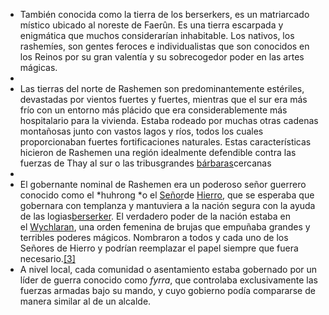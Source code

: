 - También conocida como la tierra de los berserkers, es un matriarcado místico ubicado al noreste de Faerûn. Es una tierra escarpada y enigmática que muchos considerarían inhabitable. Los nativos, los rashemíes, son gentes feroces e individualistas que son conocidos en los Reinos por su gran valentía y su sobrecogedor poder en las artes mágicas.
-
- Las tierras del norte de Rashemen son predominantemente estériles, devastadas por vientos fuertes y fuertes, mientras que el sur era más frío con un entorno más plácido que era considerablemente más hospitalario para la vivienda. Estaba rodeado por muchas otras cadenas montañosas junto con vastos lagos y ríos, todos los cuales proporcionaban fuertes fortificaciones naturales. Estas características hicieron de Rashemen una región idealmente defendible contra las fuerzas de Thay al sur o las tribus[](https://forgottenrealms.fandom.com/wiki/Barbarian)grandes [bárbaras](https://forgottenrealms.fandom.com/wiki/Barbarian)cercanas
-
- El gobernante nominal de Rashemen era un poderoso señor guerrero conocido como el *huhrong *o el [Señor](https://forgottenrealms.fandom.com/wiki/Iron_Lord)de [Hierro](https://forgottenrealms.fandom.com/wiki/Iron_Lord), que se esperaba que gobernara con templanza y mantuviera a la nación segura con la ayuda de las logias[berserker](https://forgottenrealms.fandom.com/wiki/Rashemaar_berserkers). El verdadero poder de la nación estaba en el [Wychlaran](https://forgottenrealms.fandom.com/wiki/Wychlaran), una orden femenina de brujas que empuñaba grandes y terribles poderes mágicos. Nombraron a todos y cada uno de los Señores de Hierro y podrían reemplazar el papel siempre que fuera necesario.[[3]](https://forgottenrealms.fandom.com/wiki/Rashemen#cite_note-FRCS3e-p203-3)
- A nivel local, cada comunidad o asentamiento estaba gobernado por un líder de guerra conocido como *fyrra*, que controlaba exclusivamente las fuerzas armadas bajo su mando, y cuyo gobierno podía compararse de manera similar al de un alcalde.